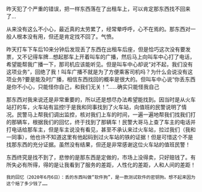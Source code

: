 昨天犯了个严重的错误，把一样东西落在了出租车上，可以肯定那东西找不回来了...

从来没有这么不小心，最近真的太劳累了，经常晕呼呼，心不在焉的。那东西对一般人根本没有用，但还是肯定找不回了。气愤。

昨天打车下车后10来分钟后发现丢了东西在出租车后座，但是恰巧这次没有要发票，又不记得车牌...想起那车上开着叫车的广播，然后马上向叫车中心打了电话，希望能帮我广播一下，那司机应该能听见。但是叫车中心却说“对不起，我们没有这项业务”，回绝了我！叫车广播不就是为了方便乘客司机吗？为什么会说没有这项业务?要是能及时广播，相信东西找回的概率是很大的。但叫车中心说“你丢东西是你不小心，只能怪你自己，和我们无关！”......确实只能怪我自己

那东西对我来说还是非常重要的，所以还是想尽办法希望能找到。因当时是从火车站打的车，火车站有监控!于是我和同事找到了火车站，向值班的民警说明了情况。民警马上帮我们调出监控，核对我们上车的时间，一遍一遍地帮我们找我们打的那辆车，根据我们的回忆，终于找到了那辆车！民警大哥马上查了车主的电话并打电话给那车主，但是车主说没有看见，甚至不承认来过火车站，拉过我们（我和一同事），他也许不知道这里有他起码到过火车站的铁的证据！但是可惜这个不是找那东西的充分证据。虽然没有结果，但还是非常感谢这位火车站的值班民警！

东西终究是找不到了，悲惨的是那东西是定做的，市场上没得卖，只好赔钱了。有所失必有所得，得的是让我看到了服务的差距，人性化的差距，人和人间的差距！

    我的回忆（2020年6月6日）：丢的东西叫做“软件狗”，是一款测试软件的密钥狗。想不起来因为这个赔了多少钱了……
<!-- ##{"timestamp":1195398014}## -->
